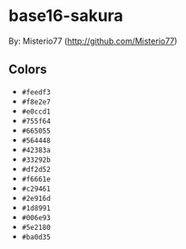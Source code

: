 # base16-sakura

By: Misterio77 (http://github.com/Misterio77)

## Colors

* `#feedf3`
* `#f8e2e7`
* `#e0ccd1`
* `#755f64`
* `#665055`
* `#564448`
* `#42383a`
* `#33292b`
* `#df2d52`
* `#f6661e`
* `#c29461`
* `#2e916d`
* `#1d8991`
* `#006e93`
* `#5e2180`
* `#ba0d35`
